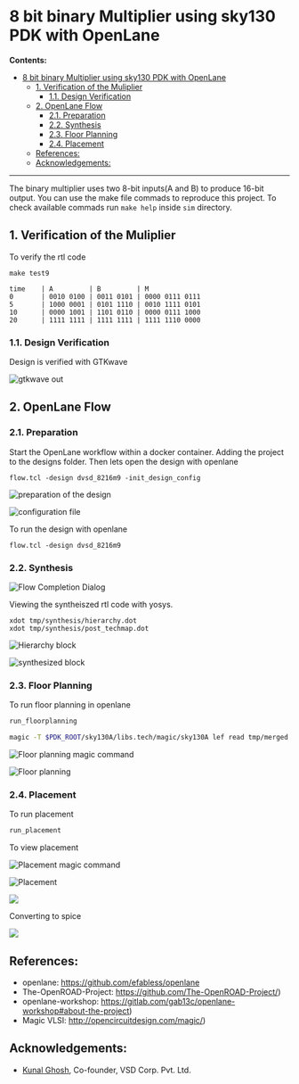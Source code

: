
# 8 bit binary Multiplier using sky130 PDK with OpenLane

**Contents:**

<!-- @import "[TOC]" {cmd="toc" depthFrom=1 depthTo=6 orderedList=false} -->

<!-- code_chunk_output -->

- [8 bit binary Multiplier using sky130 PDK with OpenLane](#8-bit-binary-multiplier-using-sky130-pdk-with-openlane)
  - [1. Verification of the Muliplier](#1-verification-of-the-muliplier)
    - [1.1. Design Verification](#11-design-verification)
  - [2. OpenLane Flow](#2-openlane-flow)
    - [2.1. Preparation](#21-preparation)
    - [2.2. Synthesis](#22-synthesis)
    - [2.3. Floor Planning](#23-floor-planning)
    - [2.4. Placement](#24-placement)
  - [References:](#references)
  - [Acknowledgements:](#acknowledgements)

<!-- /code_chunk_output -->

---

The binary multiplier uses two 8-bit inputs(A and B) to produce 16-bit output. You can use the make file commads to reproduce this project. To check available commads run `make help` inside `sim` directory.

## 1. Verification of the Muliplier 

To verify the rtl code

```
make test9
```

```
time	| A			| B			| M				 
0		| 0010 0100	| 0011 0101	| 0000 0111 0111
5		| 1000 0001	| 0101 1110	| 0010 1111 0101
10		| 0000 1001	| 1101 0110	| 0000 0111 1000
20		| 1111 1111	| 1111 1111	| 1111 1110 0000
```

### 1.1. Design Verification

Design is verified with GTKwave

![gtkwave out](fig/8216m9_lane12.png)


## 2. OpenLane Flow

### 2.1. Preparation 

Start the OpenLane workflow within a docker container. Adding the project to the designs folder. Then lets open the design with openlane

```
flow.tcl -design dvsd_8216m9 -init_design_config
```

![preparation of the design](fig/8216m9_lane1.png)

![configuration file](fig/8216m9_lane2.png)

To run the design with openlane

```
flow.tcl -design dvsd_8216m9
```

### 2.2. Synthesis

![Flow Completion Dialog](fig/8216m9_lane3.png)

Viewing the syntheiszed rtl code with yosys.

```
xdot tmp/synthesis/hierarchy.dot
xdot tmp/synthesis/post_techmap.dot
```

![Hierarchy block](fig/8216m9_lane5.png)

![synthesized block](fig/8216m9_lane4.png)


### 2.3. Floor Planning 

To run floor planning in openlane

```sh
run_floorplanning

magic -T $PDK_ROOT/sky130A/libs.tech/magic/sky130A lef read tmp/merged.lef def read results/floorplan/dvsd_8216m9.floorplan.def
```

![Floor planning magic command](fig/8216m9_lane7.png)

![Floor planning](fig/8216m9_lane6.png)

### 2.4. Placement 

To run placement 

```sh
run_placement
```
To view placement 

![Placement magic command](fig/8216m9_lane9.png)

![Placement](fig/8216m9_lane8.png)

![](fig/8216m9_lane10.png)

Converting to spice

![](fig/8216m9_lane11.png)



## References:

* openlane: https://github.com/efabless/openlane
* The-OpenROAD-Project: https://github.com/The-OpenROAD-Project/)
* openlane-workshop: https://gitlab.com/gab13c/openlane-workshop#about-the-project)
* Magic VLSI: http://opencircuitdesign.com/magic/)


## Acknowledgements:

* [Kunal Ghosh](https://github.com/kunalg123), Co-founder, VSD Corp. Pvt. Ltd.
